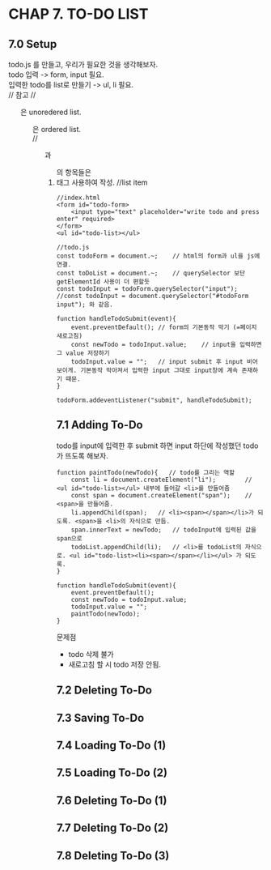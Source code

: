 # CHAP 7. TO-DO LIST
## 7.0 Setup
todo.js 를 만들고, 우리가 필요한 것을 생각해보자.<br>
todo 입력 -> form, input 필요.<br>
입력한 todo를 list로 만들기 -> ul, li 필요.<br>
// 참고
// <ul>은 unoredered list. <ol>은 ordered list.<br>
// <ul>과 <ol>의 항목들은 <li> 태그 사용하여 작성. //list item

```
//index.html
<form id="todo-form>
    <input type="text" placeholder="write todo and press enter" required>
</form>
<ul id="todo-list></ul>
```
```
//todo.js
const todoForm = document.~;    // html의 form과 ul을 js에 연결. 
const toDoList = document.~;    // querySelector 보단 getElementId 사용이 더 편할듯
const todoInput = todoForm.querySelector("input");
//const todoInput = document.querySelector("#todoForm input"); 와 같음.

function handleTodoSubmit(event){
    event.preventDefault(); // form의 기본동작 막기 (=페이지 새로고침)
    const newTodo = todoInput.value;    // input을 입력하면 그 value 저장하기
    todoInput.value = "";   // input submit 후 input 비어보이게. 기본동작 막아져서 입력한 input 그대로 input창에 계속 존재하기 때문.
}

todoForm.addeventListener("submit", handleTodoSubmit);
```

## 7.1 Adding To-Do
todo를 input에 입력한 후 submit 하면 input 하단에 작성했던 todo가 뜨도록 해보자.
```
function paintTodo(newTodo){   // todo를 그리는 역할
    const li = document.createElement("li");        // <ul id="todo-list></ul> 내부에 들어갈 <li>를 만들어줌
    const span = document.createElement("span");    // <span>을 만들어줌.
    li.appendChild(span);   // <li><span></span></li>가 되도록. <span>을 <li>의 자식으로 만듬.
    span.innerText = newTodo;   // todoInput에 입력된 값을 span으로
    todoList.appendChild(li);   // <li>를 todoList의 자식으로. <ul id="todo-list><li><span></span></li></ul> 가 되도록.
}

function handleTodoSubmit(event){
    event.preventDefault();
    const newTodo = todoInput.value;
    todoInput.value = "";
    paintTodo(newTodo);
}

```
문제점
- todo 삭제 불가
- 새로고침 할 시 todo 저장 안됨.

## 7.2 Deleting To-Do

## 7.3 Saving To-Do
## 7.4 Loading To-Do (1)
## 7.5 Loading To-Do (2)
## 7.6 Deleting To-Do (1)
## 7.7 Deleting To-Do (2)
## 7.8 Deleting To-Do (3)